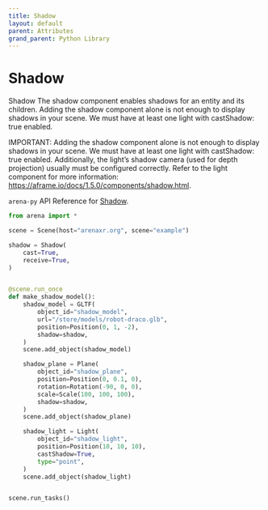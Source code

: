 ```yaml
---
title: Shadow
layout: default
parent: Attributes
grand_parent: Python Library
---
```


# Shadow
Shadow
The shadow component enables shadows for an entity and its children. Adding the shadow component alone is not enough to display shadows in your scene. We must have at least one light with castShadow: true enabled.

IMPORTANT: Adding the shadow component alone is not enough to display shadows in your scene. We must have at least one light with castShadow: true enabled.
Additionally, the light’s shadow camera (used for depth projection) usually must be configured correctly. Refer to the light component for more information: https://aframe.io/docs/1.5.0/components/shadow.html.

`arena-py` API Reference for [Shadow](/content/python-api/attributes/shadow).

```python
from arena import *

scene = Scene(host="arenaxr.org", scene="example")

shadow = Shadow(
    cast=True,
    receive=True,
)


@scene.run_once
def make_shadow_model():
    shadow_model = GLTF(
        object_id="shadow_model",
        url="/store/models/robot-draco.glb",
        position=Position(0, 1, -2),
        shadow=shadow,
    )
    scene.add_object(shadow_model)

    shadow_plane = Plane(
        object_id="shadow_plane",
        position=Position(0, 0.1, 0),
        rotation=Rotation(-90, 0, 0),
        scale=Scale(100, 100, 100),
        shadow=shadow,
    )
    scene.add_object(shadow_plane)

    shadow_light = Light(
        object_id="shadow_light",
        position=Position(10, 10, 10),
        castShadow=True,
        type="point",
    )
    scene.add_object(shadow_light)


scene.run_tasks()
```
